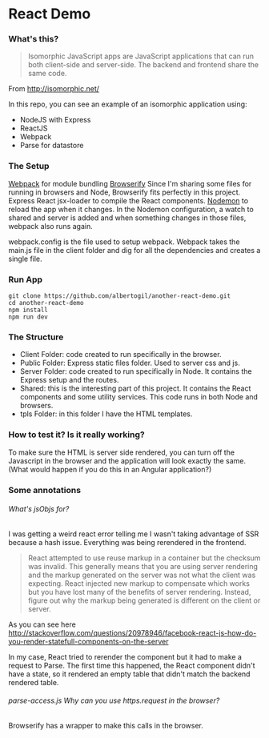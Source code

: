 # React Demo

### What's this?

> Isomorphic JavaScript apps are JavaScript applications that can run both client-side and server-side. The backend and frontend share the same code.
> 
From http://isomorphic.net/

In this repo, you can see an example of an isomorphic application using:
+ NodeJS with Express
+ ReactJS
+ Webpack
+ Parse for datastore

### The Setup

[Webpack](http://webpack.github.io/) for module bundling
[Browserify](http://browserify.org/) Since I'm sharing some files for running in browsers and Node, Browserify fits perfectly in this project.
Express
React
jsx-loader to compile the React components.
[Nodemon](https://github.com/remy/nodemon) to reload the app when it changes. In the Nodemon configuration, a watch to shared and server is added and when something changes in those files, webpack also runs again.

webpack.config is the file used to setup webpack. Webpack takes the main.js file in the client folder and dig for all the dependencies and creates a single file.

### Run App

```
git clone https://github.com/albertogil/another-react-demo.git
cd another-react-demo
npm install
npm run dev
```

### The Structure

+ Client Folder: code created to run specifically in the browser.
+ Public Folder: Express static files folder. Used to server css and js.
+ Server Folder: code created to run specifically in Node. It contains the Express setup and the routes.
+ Shared: this is the interesting part of this project. It contains the React components and some utility services. This code runs in both Node and browsers.
+ tpls Folder: in this folder I have the HTML templates.

### How to test it? Is it really working?

To make sure the HTML is server side rendered, you can turn off the Javascript in the browser and the application will look exactly the same. (What would happen if you do this in an Angular application?)

### Some annotations

###### What's jsObjs for?
I was getting a weird react error telling me I wasn't taking advantage of SSR because a hash issue. Everything was being rerendered in the frontend.
> React attempted to use reuse markup in a container but the checksum was invalid. This generally means that you are using server rendering and the markup generated on the server was not what the client was expecting. React injected new markup to compensate which works but you have lost many of the benefits of server rendering. Instead, figure out why the markup being generated is different on the client or server.

As you can see here  
http://stackoverflow.com/questions/20978946/facebook-react-js-how-do-you-render-statefull-components-on-the-server

In my case, React tried to rerender the component but it had to make a request to Parse. The first time this happened, the React component didn't have a state, so it rendered an empty table that didn't match the backend rendered table.

###### parse-access.js Why can you use https.request in the browser?
Browserify has a wrapper to make this calls in the browser.
